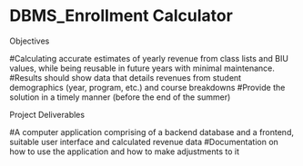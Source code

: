 DBMS_Enrollment Calculator
===============
Objectives

#Calculating accurate estimates of yearly revenue from class lists and BIU values, while being reusable in future years with minimal maintenance.
#Results should show data that details revenues from student demographics (year, program, etc.) and course breakdowns 
#Provide the solution in a timely manner (before the end of the summer)

Project Deliverables

#A computer application comprising of a backend database and a frontend, suitable user interface and calculated revenue data
#Documentation on how to use the application and how to make adjustments to it
